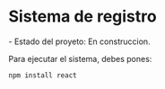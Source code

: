 
<h1> Sistema de registro</h1>
- Estado del proyeto: En construccion.

Para ejecutar el sistema, debes pones:

```npm install react```
